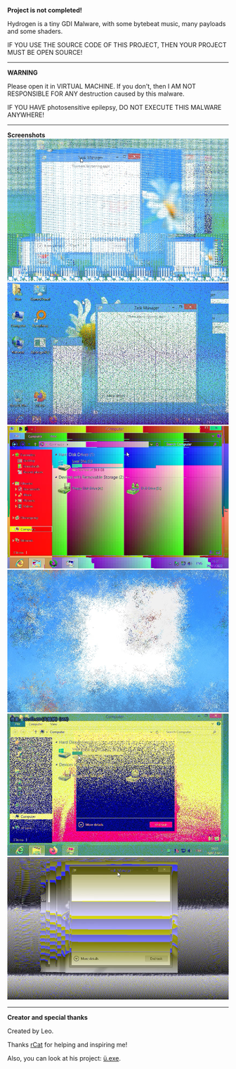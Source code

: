 **Project is not completed!**

Hydrogen is a tiny GDI Malware, with some bytebeat music, many payloads and some shaders. 

IF YOU USE THE SOURCE CODE OF THIS PROJECT, THEN YOUR PROJECT MUST BE OPEN SOURCE!
***
**WARNING**

Please open it in VIRTUAL MACHINE. If you don't, then I AM NOT RESPONSIBLE FOR ANY destruction caused by this malware. 

IF YOU HAVE photosensitive epilepsy, DO NOT EXECUTE THIS MALWARE ANYWHERE!
***
**Screenshots**
![1](/screenshots/1.png "1")
![2](/screenshots/2.png "2")
![3](/screenshots/3.png "3")
![4](/screenshots/4.png "4")
![5](/screenshots/5.png "5")
![6](/screenshots/6.png "6")
***
**Creator and special thanks**

Created by Leo.

Thanks [rCat](https://github.com/srcatt "rCat") for helping and inspiring me!

Also, you can look at his project: [ü.exe](https://github.com/srcatt/u "ü.exe").
